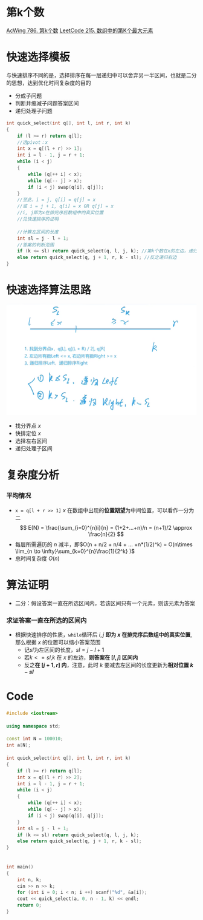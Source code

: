# 第k个数
[AcWing 786. 第k个数](https://www.acwing.com/problem/content/788/)
[LeetCode 215. 数组中的第K个最大元素](https://leetcode.cn/problems/kth-largest-element-in-an-array/)

# 快速选择模板

与快速排序不同的是，选择排序在每一层递归中可以舍弃另一半区间，也就是二分的思想，达到优化时间复杂度的目的
- 分成子问题
- 判断并缩减子问题答案区间
- 递归处理子问题
```cpp
int quick_select(int q[], int l, int r, int k)
{
    if (l >= r) return q[l];
    //选pivot：x
    int x = q[(l + r) >> 1];
    int i = l - 1, j = r + 1;
    while (i < j)
    {
        while (q[++ i] < x);
        while (q[-- j] > x);
        if (i < j) swap(q[i], q[j]);
    }
    //至此，i = j, q[i] = q[j] = x
    //或 i = j + 1, q[i] = x OR q[j] = x
    //i, j即为x在排完序后数组中的真实位置
    //见快速排序的证明
    
    //计算左区间的长度
    int sl = j - l + 1;
    //答案的判断范围
    if (k <= sl) return quick_select(q, l, j, k); //第k个数在x的左边，递归左边
    else return quick_select(q, j + 1, r, k - sl); //反之递归右边
}
```

# 快速选择算法思路
![截屏2022-07-06 20.14.31](media/%E6%88%AA%E5%B1%8F2022-07-06%2020.14.31.png)

- 找分界点 $x$
- 快排定位 $x$
- 选择左右区间
- 递归处理子区间

# 复杂度分析
### 平均情况
- `x = q[l + r >> 1]`
  $x$ 在数组中出现的**位置期望**为中间位置，可以看作一分为二
  $$
  E(N) =  \frac{\sum_{i=0}^{n}i}{n} = (1+2+...+n)/n = (n+1)/2 \approx \frac{n}{2}  
  $$
- 每层所需遍历的 $n$ 减半，即$O(n + n/2 + n/4 + ... +n*(1/2)^k) = O(n\times \lim_{n \to \infty}\sum_{k=0}^{n}\frac{1}{2^k} )$
- 总时间复杂度 $O(n)$

# 算法证明
- 二分：假设答案一直在所选区间内，若该区间只有一个元素，则该元素为答案
### 求证答案一直在所选的区间内
- 根据快速排序的性质，`while`循环后 $i, j$ **即为 $x$ 在排完序后数组中的真实位置**,那么根据 $x$ 的位置可以缩小答案范围
  - 记$sl$为左区间的长度，$sl=j-l+1$
  - 若$k<=sl$,$k$ 在 $x$ 的左边，**则答案在 $[l, j]$ 区间内**
  - 反之**在 $[j + 1, r]$ 内**，注意，此时 $k$ 要减去左区间的长度更新为**相对位置 $k-sl$**

# Code

```cpp
#include <iostream>

using namespace std;

const int N = 100010;
int a[N];

int quick_select(int q[], int l, int r, int k)
{
    if (l >= r) return q[l];
    int x = q[(l + r) >> 2];
    int i = l - 1, j = r + 1;
    while (i < j)
    {
        while (q[++ i] < x);
        while (q[-- j] > x);
        if (i < j) swap(q[i], q[j]);
    }
    int sl = j - l + 1;
    if (k <= sl) return quick_select(q, l, j, k);
    else return quick_select(q, j + 1, r, k - sl);
}


int main()
{
    int n, k;
    cin >> n >> k;
    for (int i = 0; i < n; i ++) scanf("%d", &a[i]);
    cout << quick_select(a, 0, n - 1, k) << endl;
    return 0;
}
```
  